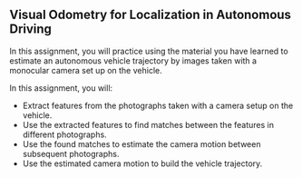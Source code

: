 Visual Odometry for Localization in Autonomous Driving
---
In this assignment, you will practice using the material you have learned to estimate an autonomous vehicle trajectory by images taken with a monocular camera set up on the vehicle.

In this assignment, you will:

- Extract features from the photographs taken with a camera setup on the vehicle.
- Use the extracted features to find matches between the features in different photographs.
- Use the found matches to estimate the camera motion between subsequent photographs.
- Use the estimated camera motion to build the vehicle trajectory.
